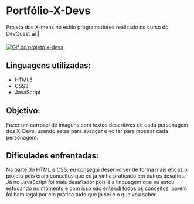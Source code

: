 # Portfólio-X-Devs
Projeto dos X-mens no estilo programadores realizado no curso do DevQuest 💻🚀

[<img src="./gif-portfolio-simples.gif" alt="Gif do projeto x-devs">](https://augusto-brunelli.github.io/projeto-x-devs/)

## Linguagens utilizadas:
- HTML5
- CSS3
- JavaScript

## Objetivo:
Fazer um carrosel de imagens com textos descritivos de cada personagem dos X-Devs, usando setas para avançar e voltar para mostrar cada personagem.

## Dificulades enfrentadas:
Na parte do HTML e CSS, eu consegui desenvolver de forma mais eficaz o projeto pois eram conceitos que eu já vinha praticado em outros desafios.
Já no JavaScript foi mais desafiador pois é a linguagem que eu estou estudando no momento e com isso não entendi todos os conceitos, porém foi bem legal por em prática tudo que já sei e o que vou saber.
